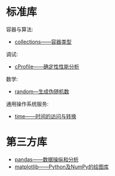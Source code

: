 # 标准库

容器与算法:
- [collections——容器类型](./pylibs/collections)

调试:
- [cProfile——确定性性能分析](./pylibs/cProfile)

数学:
- [random—生成伪随机数](./pylibs/random)

通用操作系统服务:
- [time——时间的访问与转换](./pylibs/time)


# 第三方库

- [pandas——数据操纵和分析](./pylibs/pandas)
- [matplotlib——Python及NumPy的绘图库](./pylibs/matplotlib)

